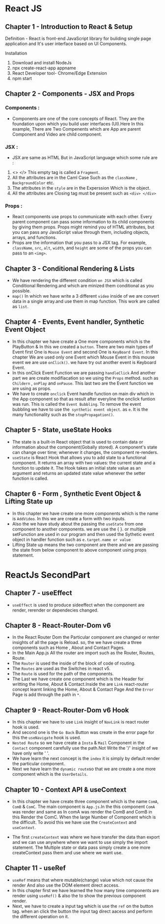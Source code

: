 
# React JS 

## Chapter 1 - Introduction to React & Setup

Definition -
            React is front-end JavaScript library for buliding single page application and It's user interface based on UI Components.
            
Installation
1. Download and install NodeJs
2. npx create-react-app appname
3. React Developer tool- Chrome/Edge Extension
4. npm start

## Chapter 2 - Components - JSX and Props

### Components :
- Components are one of the core concepts of React. They are the foundation upon which you build user interfaces (UI).Here In this example, There are Two Compenents which are App are parent Component and Video are child component.

### JSX :
- JSX are same as HTML But in JavaScript language which some rule are : 
1. <> </> This empty tag is called a `Fragment`.
2. All the attributes are in the Caml Case Such as the `className` , `BackgroundColor` etc.
3. The attributes in the `style` are in the Experssion Which is the object.
4. All the attributes are Closing tag must be present such as `<div> </div>`

### Props :
- React components use props to communicate with each other. Every parent component can pass some information to its child components by giving them props. Props might remind you of HTML attributes, but you can pass any JavaScript value through them, including objects, arrays, and functions.
- Props are the information that you pass to a JSX tag. For example, `className`, `src`, `alt`, `width`, and `height` are some of the props you can pass to an `<img>`.

## Chapter 3 - Conditional Rendering & Lists

- We have rendering the different condition `on JSX` which is called Conditional Rendering.and which are minized them conditional as you possible.
- `map()` In which  we have write a 3 different `video` inside of we are convert data in a single array.and use them in map function. This work are called as `list`.

## Chapter 4 - Events, Event handler, Synthetic Event Object

- In this chapter we have create a One more components which is the PlayButton & In this we created a `button`.
  There are two main types of Event first One is `Mouse Event` and second One is `KeyBoard Event`. In this chapter We are used only one Event which Mouse Event in this mouse event we are use `onClick()`. we have try out another event is Keyboard Event.
- In this onClick Event Function we are passing `handleClick` And another part we are create modifiacation so we using the `Props` method.
  such as `Childern` , `onPlay` and `onPause`. This last two are the Event function we are using as props.
- We have to create `onclick` Event handle function on main div which in the App component so that as result after everyline the onclick funtion was run. This is called the `Event Bubbling`. To remove the event bubbling we have to use the` synthetic event object`. as `e`.
It is the many functionality such as the `stopPropagation()`.

## Chapter 5 - State, useState Hooks

- The state is a built-in React object that is used to contain data or information about the component(Gobally stored). A component's state can change over time; whenever it changes, the component re-renders.
- `useState` is React Hook that allows you to add state to a functional component. It returns an array with two values: the current state and a function to update it. The Hook takes an initial state value as an argument and returns an updated state value whenever the setter function is called.

## Chapter 6 - Form , Synthetic Event Object & Lifting State up

- In this chapter we have create one more components which is the name is `AddVideo`. In this we are create a form with two inputs.
- Also the we have study about the passing the `useState` from one component to another components. we are use the { }. or multiple setFunction are used in our program and then used the Sythetic event object in handler function such as `e.target.name or value` 
- Lifting State up means the two component are there and we are passing the state from below component to above component using props statement. 

# ReactJs SecondPart

## Chapter 7 - useEffect

- `useEffect` is used to produce sideeffect when the component are render, rerender or dependecies changed.

## Chapter 8 - React-Router-Dom v6
- In the React Router Dom the Particular component are changed or renter insights of all the page is Reload. so, the we have create a three components such as Home , About and Contact Pages.
- In the Main App.js All the router are import such as the Router, Routes, Route.
- The `Router` is used the inside of the block of code of routing.
- The `Routes` are used as the Switches in react v5.
- The `Route` is used for the path of the components.
- The Last we have create one component which is the Header for writting the Home, About & Contact.Inside the are `Link` react-router concept learnt linking the Home, About & Contact Page And the `Error` Page is add through the path in `*`.

## Chapter 9 - React-Router-Dom v6 Hook

- In this chapter we have to use `Link` insight of `NavLink` is react router hook is used.
- And second one is the `Go Back` Button was create in the error page for this the `useNavigate` hook is used.
- `Nested Route` so we have create a `Insta` & `Mail` Component in the `Contact` component carefully use the path.Not Write the '/' insight of we have only write ' '.
- We have learn the next concept is the `index` it is simply by default render the particular component.
- Next we have learn the `dynamic route`so that we are create a one more component which is the `UserDetails`.

## Chapter 10 - Context API & useContext

- In this chapter we have create three component which is the name `ComA`, `ComB` & `ComC`. The main component is `App.js`.In the this component `ComA` was render and same as In comA was render the ComB and ComB in this Render the ComC. When the large Number of Component which is the difficult. To avoid this we have use the `CreateContext` and `useContext`.

- The first `createContext` was where we have transfer the data than export and we can use anywhere where we want to use simply the import statement. The Multiple state or data pass simply create a one more createContext pass them and use where we want use.

## Chapter 11 - useRef

- `useRef` means that where mutable(change) value which not cause the render And also use the DOM element direct access.
- In this chapter first we have learned the how many time components are render using `useRef()` & also the to show the previous component render.
- Next, we have to create a input tag which is use the `ref` on the button tag. when an click the button the input tag direct aacess and perform the different operation on it. 

